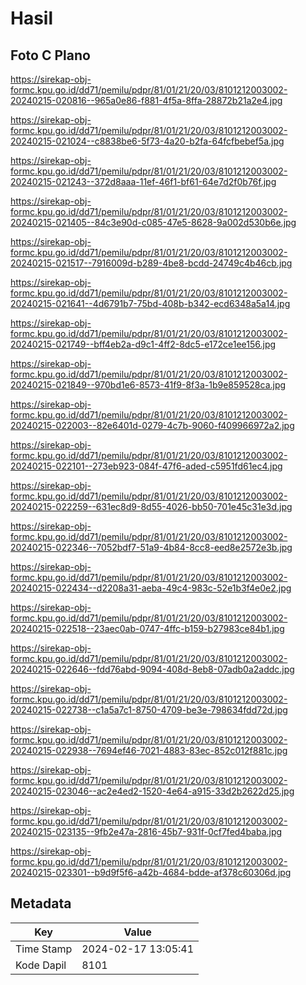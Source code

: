 # Hasil

## Foto C Plano

https://sirekap-obj-formc.kpu.go.id/dd71/pemilu/pdpr/81/01/21/20/03/8101212003002-20240215-020816--965a0e86-f881-4f5a-8ffa-28872b21a2e4.jpg

https://sirekap-obj-formc.kpu.go.id/dd71/pemilu/pdpr/81/01/21/20/03/8101212003002-20240215-021024--c8838be6-5f73-4a20-b2fa-64fcfbebef5a.jpg

https://sirekap-obj-formc.kpu.go.id/dd71/pemilu/pdpr/81/01/21/20/03/8101212003002-20240215-021243--372d8aaa-11ef-46f1-bf61-64e7d2f0b76f.jpg

https://sirekap-obj-formc.kpu.go.id/dd71/pemilu/pdpr/81/01/21/20/03/8101212003002-20240215-021405--84c3e90d-c085-47e5-8628-9a002d530b6e.jpg

https://sirekap-obj-formc.kpu.go.id/dd71/pemilu/pdpr/81/01/21/20/03/8101212003002-20240215-021517--7916009d-b289-4be8-bcdd-24749c4b46cb.jpg

https://sirekap-obj-formc.kpu.go.id/dd71/pemilu/pdpr/81/01/21/20/03/8101212003002-20240215-021641--4d6791b7-75bd-408b-b342-ecd6348a5a14.jpg

https://sirekap-obj-formc.kpu.go.id/dd71/pemilu/pdpr/81/01/21/20/03/8101212003002-20240215-021749--bff4eb2a-d9c1-4ff2-8dc5-e172ce1ee156.jpg

https://sirekap-obj-formc.kpu.go.id/dd71/pemilu/pdpr/81/01/21/20/03/8101212003002-20240215-021849--970bd1e6-8573-41f9-8f3a-1b9e859528ca.jpg

https://sirekap-obj-formc.kpu.go.id/dd71/pemilu/pdpr/81/01/21/20/03/8101212003002-20240215-022003--82e6401d-0279-4c7b-9060-f409966972a2.jpg

https://sirekap-obj-formc.kpu.go.id/dd71/pemilu/pdpr/81/01/21/20/03/8101212003002-20240215-022101--273eb923-084f-47f6-aded-c5951fd61ec4.jpg

https://sirekap-obj-formc.kpu.go.id/dd71/pemilu/pdpr/81/01/21/20/03/8101212003002-20240215-022259--631ec8d9-8d55-4026-bb50-701e45c31e3d.jpg

https://sirekap-obj-formc.kpu.go.id/dd71/pemilu/pdpr/81/01/21/20/03/8101212003002-20240215-022346--7052bdf7-51a9-4b84-8cc8-eed8e2572e3b.jpg

https://sirekap-obj-formc.kpu.go.id/dd71/pemilu/pdpr/81/01/21/20/03/8101212003002-20240215-022434--d2208a31-aeba-49c4-983c-52e1b3f4e0e2.jpg

https://sirekap-obj-formc.kpu.go.id/dd71/pemilu/pdpr/81/01/21/20/03/8101212003002-20240215-022518--23aec0ab-0747-4ffc-b159-b27983ce84b1.jpg

https://sirekap-obj-formc.kpu.go.id/dd71/pemilu/pdpr/81/01/21/20/03/8101212003002-20240215-022646--fdd76abd-9094-408d-8eb8-07adb0a2addc.jpg

https://sirekap-obj-formc.kpu.go.id/dd71/pemilu/pdpr/81/01/21/20/03/8101212003002-20240215-022738--c1a5a7c1-8750-4709-be3e-798634fdd72d.jpg

https://sirekap-obj-formc.kpu.go.id/dd71/pemilu/pdpr/81/01/21/20/03/8101212003002-20240215-022938--7694ef46-7021-4883-83ec-852c012f881c.jpg

https://sirekap-obj-formc.kpu.go.id/dd71/pemilu/pdpr/81/01/21/20/03/8101212003002-20240215-023046--ac2e4ed2-1520-4e64-a915-33d2b2622d25.jpg

https://sirekap-obj-formc.kpu.go.id/dd71/pemilu/pdpr/81/01/21/20/03/8101212003002-20240215-023135--9fb2e47a-2816-45b7-931f-0cf7fed4baba.jpg

https://sirekap-obj-formc.kpu.go.id/dd71/pemilu/pdpr/81/01/21/20/03/8101212003002-20240215-023301--b9d9f5f6-a42b-4684-bdde-af378c60306d.jpg


## Metadata

| Key        | Value               |
| ---------- | ------------------- |
| Time Stamp | 2024-02-17 13:05:41 |
| Kode Dapil | 8101                |



